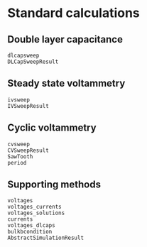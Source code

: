 # Standard calculations


## Double layer capacitance
```@docs
dlcapsweep
DLCapSweepResult 
```

## Steady state voltammetry
```@docs
ivsweep
IVSweepResult
```

## Cyclic voltammetry
```@docs
cvsweep
CVSweepResult
SawTooth
period
```



## Supporting methods
```@docs
voltages
voltages_currents
voltages_solutions
currents
voltages_dlcaps
bulkbcondition
AbstractSimulationResult
```
